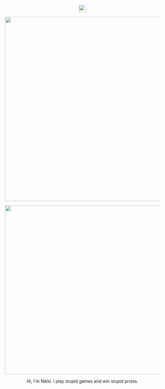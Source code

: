 <p align="center">
<img height= "25" src="https://user-images.githubusercontent.com/31828869/158034352-0ddc61ca-84b8-44e9-8ffe-2ba80c28ceca.gif"></img>
</p>
<p align="center">
  <img width= "600" src="https://user-images.githubusercontent.com/31828869/158034620-e7b30afc-4cdd-4813-b53e-ded1f14bbdc1.gif"></img>
  </p>

<p align="center">
<img width="550" src="https://static.wikia.nocookie.net/yakuza/images/5/59/Majima_Construction_Ad.png/revision/latest?cb=20190508181733"></img>
</p>

<p align="center">
  Hi, I'm Nikki. I play stupid games and win stupid prizes.
  
 </p>


